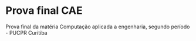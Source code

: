 # Prova final CAE
Prova final da matéria Computação aplicada a engenharia, segundo período - PUCPR Curitiba
